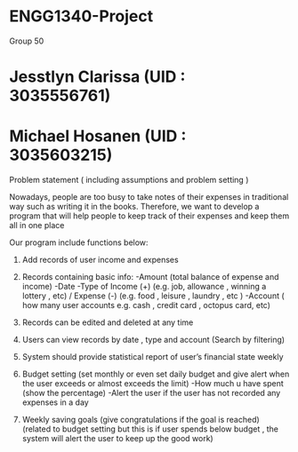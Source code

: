 # ENGG1340-Project
 Group 50 

# Jesstlyn Clarissa (UID : 3035556761)
# Michael Hosanen   (UID : 3035603215) 

Problem statement ( including assumptions and problem setting )

Nowadays, people are too busy to take notes of their expenses in traditional way such as writing it in the books. Therefore, we want to develop a program that will help people to keep track of their expenses and keep them all in one place

Our program include functions below:

1. Add records of user income and expenses

2. Records containing basic info:
  -Amount (total balance of expense and income)
  -Date
  -Type of Income (+)  (e.g. job, allowance , winning a lottery , etc) / Expense (-)  (e.g. food , leisure , laundry , etc )
  -Account ( how many user accounts e.g. cash , credit card , octopus card, etc)

3. Records can be edited and deleted at any time 

4. Users can view records by date , type and account (Search by filtering)

5. System should provide statistical report of user’s financial state weekly

6. Budget setting (set monthly or even set daily budget and give alert when the user exceeds or almost exceeds the limit) 
  -How much u have spent (show the percentage) 
  -Alert the user if the user has not recorded any expenses in a day

7. Weekly saving goals (give congratulations if the goal is reached) (related to budget setting but this is if user spends below budget , the system will alert the user to keep up the good work)
